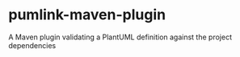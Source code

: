 # pumlink-maven-plugin
A Maven plugin validating a PlantUML definition against the project dependencies
